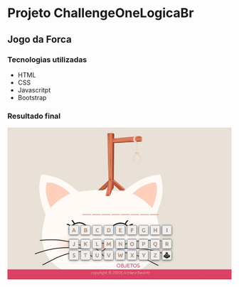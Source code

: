 # Projeto ChallengeOneLogicaBr

## Jogo da Forca


### Tecnologias utilizadas

- HTML
- CSS
- Javascritpt
- Bootstrap

### Resultado final

![imagem](https://github.com/driica/Jogo-da-Forca/blob/master/img/resultado.jpg)
